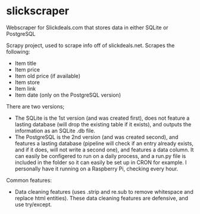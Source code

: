 # slickscraper
Webscraper for Slickdeals.com that stores data in either SQLite or PostgreSQL

Scrapy project, used to scrape info off of slickdeals.net. Scrapes the following:
* Item title
* Item price
* Item old price (if available)
* Item store
* Item link
* Item date (only on the PostgreSQL version)

There are two versions;
* The SQLite is the 1st version (and was created first), does not feature a lasting database (will drop the existing table if it exists), and outputs the information as an SQLite .db file.
* The PostgreSQL is the 2nd version (and was created second), and features a lasting database (pipeline will check if an entry already exists, and if it does, will not write a second one), and features a data column. It can easily be configered to run on a daily process, and a run.py file is included in the folder so it can easily be set up in CRON for example. I personally have it running on a Raspberry Pi, checking every hour.

Common features:
* Data cleaning features (uses .strip and re.sub to remove whitespace and replace html entities). These data cleaning features are defensive, and use try/except.

